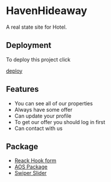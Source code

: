 # HavenHideaway

A real state site for Hotel.

## Deployment

To deploy this project click

[deploy](https://haven-hideaway.web.app/login)

## Features

- You can see all of our properties
- Always have some offer
- Can update your profile
- To get our offer you should log in first
- Can contact with us

## Package

- [Reack Hook form](https://react-hook-form.com/)
- [AOS Package](http://michalsnik.github.io/aos/)
- [Swiper Slider](https://swiperjs.com/)
